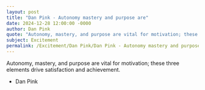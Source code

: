 ```yaml
---
layout: post
title: "Dan Pink - Autonomy mastery and purpose are"
date: 2024-12-28 12:00:00 -0000
author: Dan Pink
quote: "Autonomy, mastery, and purpose are vital for motivation; these three elements drive satisfaction and achievement."
subject: Excitement
permalink: /Excitement/Dan Pink/Dan Pink - Autonomy mastery and purpose are
---
```


Autonomy, mastery, and purpose are vital for motivation; these three elements drive satisfaction and achievement.

- Dan Pink
